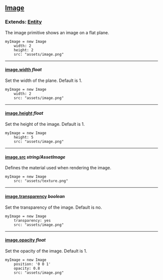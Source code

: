 ## [Image](#image)

### Extends: [Entity](#entity)

The image primitive shows an image on a flat plane.

	myImage = new Image
		width: 2
		height: 2
		src: "assets/image.png"
		
-------------------------------------------------------

#### [image.width](#image-width) *float*

Set the width of the plane. Default is 1.

	myImage = new Image
		width: 2
		src: "assets/image.png"

-------------------------------------------------------

#### [image.height](#image-height) *float*

Set the height of the image. Default is 1.

	myImage = new Image
		height: 5
		src: "assets/image.png"

-------------------------------------------------------

#### [image.src](#image-src) *string/AssetImage*

Defines the material used when rendering the image.
	
	myImage = new Image
		src: "assets/texture.png"

-------------------------------------------------------

#### [image.transparency](#image-transparency) *boolean*

Set the transparency of the image. Default is no.

	myImage = new Image
		transparency: yes
		src: "assets/image.png"

-------------------------------------------------------

#### [image.opacity](#image-opacity) *float*

Set the opacity of the image. Default is 1.

	myImage = new Image
		position: '0 0 1'
		opacity: 0.8
		src: "assets/image.png"
